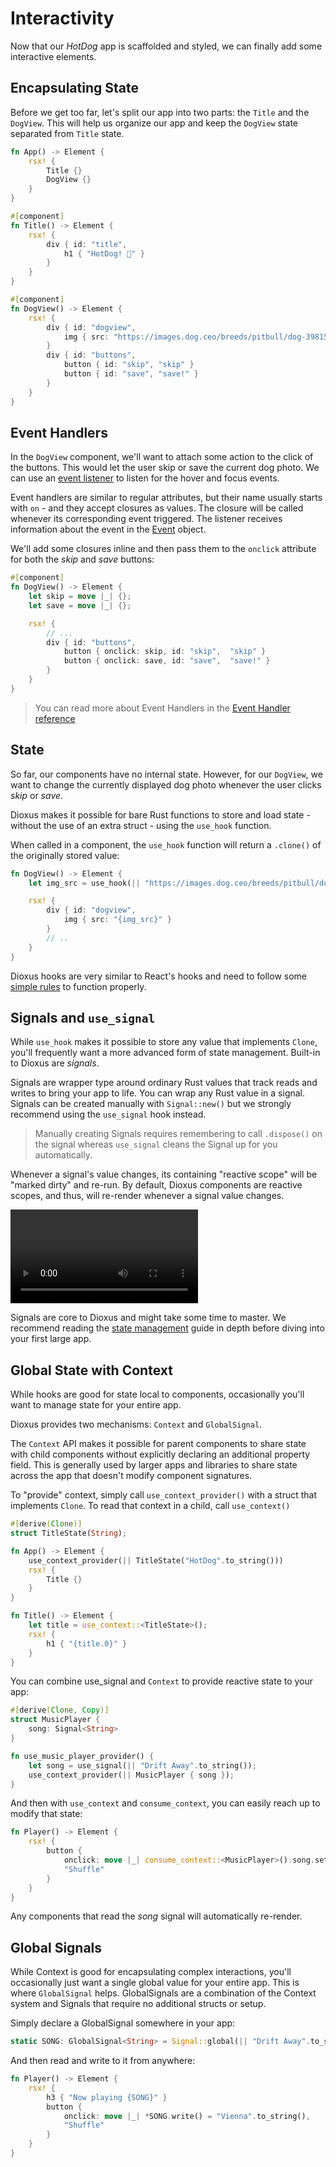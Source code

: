 # Interactivity

Now that our *HotDog* app is scaffolded and styled, we can finally add some interactive elements.

## Encapsulating State

Before we get too far, let's split our app into two parts: the `Title` and the `DogView`. This will help us organize our app and keep the `DogView` state separated from `Title` state.

```rust
fn App() -> Element {
    rsx! {
        Title {}
        DogView {}
    }
}

#[component]
fn Title() -> Element {
    rsx! {
        div { id: "title",
            h1 { "HotDog! 🌭" }
        }
    }
}

#[component]
fn DogView() -> Element {
    rsx! {
        div { id: "dogview",
            img { src: "https://images.dog.ceo/breeds/pitbull/dog-3981540_1280.jpg" }
        }
        div { id: "buttons",
            button { id: "skip", "skip" }
            button { id: "save", "save!" }
        }
    }
}
```

## Event Handlers

In the `DogView` component, we'll want to attach some action to the click of the buttons. This would let the user skip or save the current dog photo. We can use an [event listener](../reference/event_handlers.md) to listen for the hover and focus events.

Event handlers are similar to regular attributes, but their name usually starts with `on` - and they accept closures as values. The closure will be called whenever its corresponding event triggered. The listener receives information about the event in the [Event](https://docs.rs/dioxus/latest/dioxus/prelude/struct.Event.html) object.

We'll add some closures inline and then pass them to the `onclick` attribute for both the *skip* and *save* buttons:

```rust
#[component]
fn DogView() -> Element {
    let skip = move |_| {};
    let save = move |_| {};

    rsx! {
        // ...
        div { id: "buttons",
            button { onclick: skip, id: "skip",  "skip" }
            button { onclick: save, id: "save",  "save!" }
        }
    }
}
```

> You can read more about Event Handlers in the [Event Handler reference](../reference/event_handlers.md)

## State

So far, our components have no internal state. However, for our `DogView`, we want to change the currently displayed dog photo whenever the user clicks *skip* or *save*.

Dioxus makes it possible for bare Rust functions to store and load state - without the use of an extra struct - using the `use_hook` function.

When called in a component, the `use_hook` function will return a `.clone()` of the originally stored value:

```rust
fn DogView() -> Element {
    let img_src = use_hook(|| "https://images.dog.ceo/breeds/pitbull/dog-3981540_1280.jpg");

    rsx! {
        div { id: "dogview",
            img { src: "{img_src}" }
        }
        // ..
    }
}
```

Dioxus hooks are very similar to React's hooks and need to follow some [simple rules](#the-rules-of-hooks) to function properly.

## Signals and `use_signal`

While `use_hook` makes it possible to store any value that implements `Clone`, you'll frequently want a more advanced form of state management. Built-in to Dioxus are *signals*.

Signals are wrapper type around ordinary Rust values that track reads and writes to bring your app to life. You can wrap any Rust value in a signal. Signals can be created manually with `Signal::new()` but we strongly recommend using the `use_signal` hook instead.

> Manually creating Signals requires remembering to call `.dispose()` on the signal whereas `use_signal` cleans the Signal up for you automatically.

Whenever a signal's value changes, its containing "reactive scope" will be "marked dirty" and re-run. By default, Dioxus components are reactive scopes, and thus, will re-render whenever a signal value changes.

![Interactivity Basic](/assets/06_docs/hotdog-interactivity.mp4)

Signals are core to Dioxus and might take some time to master. We recommend reading the [state management](../essentials/state/index.md) guide in depth before diving into your first large app.

## Global State with Context

While hooks are good for state local to components, occasionally you'll want to manage state for your entire app.

Dioxus provides two mechanisms: `Context` and `GlobalSignal`.

The `Context` API makes it possible for parent components to share state with child components without explicitly declaring an additional property field. This is generally used by larger apps and libraries to share state across the app that doesn't modify component signatures.

To "provide" context, simply call `use_context_provider()` with a struct that implements `Clone`. To read that context in a child, call `use_context()`

```rust
#[derive(Clone)]
struct TitleState(String);

fn App() -> Element {
    use_context_provider(|| TitleState("HotDog".to_string()))
    rsx! {
        Title {}
    }
}

fn Title() -> Element {
    let title = use_context::<TitleState>();
    rsx! {
        h1 { "{title.0}" }
    }
}
```

You can combine use_signal and `Context` to provide reactive state to your app:

```rust
#[derive(Clone, Copy)]
struct MusicPlayer {
    song: Signal<String>
}

fn use_music_player_provider() {
    let song = use_signal(|| "Drift Away".to_string());
    use_context_provider(|| MusicPlayer { song });
}
```

And then with `use_context` and `consume_context`, you can easily reach up to modify that state:

```rust
fn Player() -> Element {
    rsx! {
        button {
            onclick: move |_| consume_context::<MusicPlayer>().song.set("Vienna"),
            "Shuffle"
        }
    }
}
```

Any components that read the *song* signal will automatically re-render.

## Global Signals

While Context is good for encapsulating complex interactions, you'll occasionally just want a single global value for your entire app. This is where `GlobalSignal` helps. GlobalSignals are a combination of the Context system and Signals that require no additional structs or setup.

Simply declare a GlobalSignal somewhere in your app:

```rust
static SONG: GlobalSignal<String> = Signal::global(|| "Drift Away".to_string());
```

And then read and write to it from anywhere:

```rust
fn Player() -> Element {
    rsx! {
        h3 { "Now playing {SONG}" }
        button {
            onclick: move |_| *SONG.write() = "Vienna".to_string(),
            "Shuffle"
        }
    }
}
```
